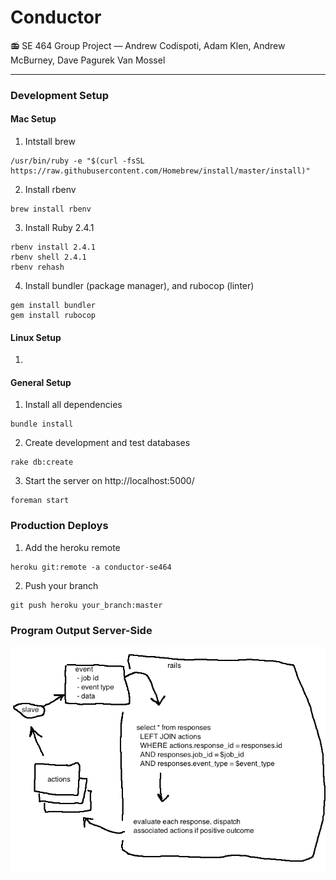 # Conductor
📻 SE 464 Group Project &mdash; Andrew Codispoti, Adam Klen, Andrew McBurney, Dave Pagurek Van Mossel
___

### Development Setup

#### Mac Setup

1. Intstall brew
```
/usr/bin/ruby -e "$(curl -fsSL https://raw.githubusercontent.com/Homebrew/install/master/install)"
```

2. Install rbenv
```shell
brew install rbenv
```

3. Install Ruby 2.4.1
```shell
rbenv install 2.4.1
rbenv shell 2.4.1
rbenv rehash
```

4. Install bundler (package manager), and rubocop (linter)
```shell
gem install bundler
gem install rubocop
```

#### Linux Setup

1.

#### General Setup

1. Install all dependencies
```shell
bundle install
```

2. Create development and test databases
```shell
rake db:create
```

3. Start the server on http://localhost:5000/
```shell
foreman start
```

### Production Deploys

1. Add the heroku remote
```
heroku git:remote -a conductor-se464
```

2. Push your branch
```
git push heroku your_branch:master
```

### Program Output Server-Side
![Program Output](https://github.com/AndrewMcBurney/conductor/blob/master/app/assets/images/readme/flow.png)
